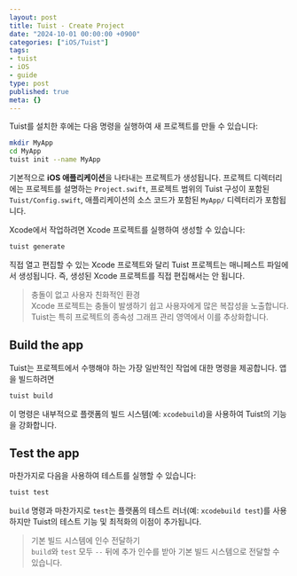 ```yaml
---
layout: post
title: Tuist - Create Project
date: "2024-10-01 00:00:00 +0900"
categories: ["iOS/Tuist"]
tags:
- tuist
- iOS
- guide
type: post
published: true
meta: {}
---
```

Tuist를 설치한 후에는 다음 명령을 실행하여 새 프로젝트를 만들 수 있습니다:
```bash
mkdir MyApp
cd MyApp
tuist init --name MyApp
```
기본적으로 **iOS 애플리케이션**을 나타내는 프로젝트가 생성됩니다. 프로젝트 디렉터리에는 프로젝트를 설명하는 `Project.swift`, 프로젝트 범위의 Tuist 구성이 포함된 `Tuist/Config.swift`, 애플리케이션의 소스 코드가 포함된 `MyApp/` 디렉터리가 포함됩니다.

Xcode에서 작업하려면 Xcode 프로젝트를 실행하여 생성할 수 있습니다:
```bash
tuist generate
```
직접 열고 편집할 수 있는 Xcode 프로젝트와 달리 Tuist 프로젝트는 매니페스트 파일에서 생성됩니다. 즉, 생성된 Xcode 프로젝트를 직접 편집해서는 안 됩니다.
>충돌이 없고 사용자 친화적인 환경  
Xcode 프로젝트는 충돌이 발생하기 쉽고 사용자에게 많은 복잡성을 노출합니다. Tuist는 특히 프로젝트의 종속성 그래프 관리 영역에서 이를 추상화합니다.
## Build the app
Tuist는 프로젝트에서 수행해야 하는 가장 일반적인 작업에 대한 명령을 제공합니다. 앱을 빌드하려면
```bash
tuist build
```
이 명령은 내부적으로 플랫폼의 빌드 시스템(예: `xcodebuild`)을 사용하여 Tuist의 기능을 강화합니다.
## Test the app
마찬가지로 다음을 사용하여 테스트를 실행할 수 있습니다:
```bash
tuist test
```
`build` 명령과 마찬가지로 `test`는 플랫폼의 테스트 러너(예: `xcodebuild test`)를 사용하지만 Tuist의 테스트 기능 및 최적화의 이점이 추가됩니다.

>기본 빌드 시스템에 인수 전달하기  
`build`와 `test` 모두 `--` 뒤에 추가 인수를 받아 기본 빌드 시스템으로 전달할 수 있습니다.
